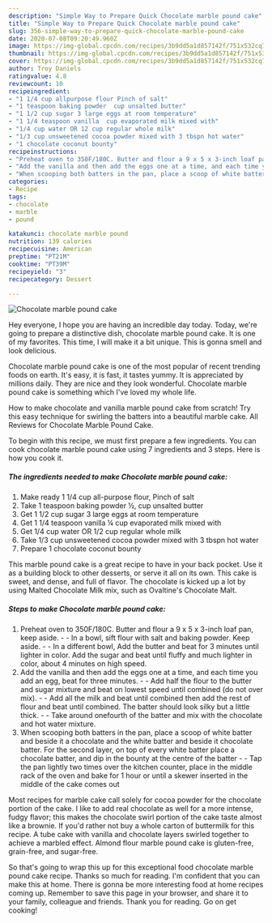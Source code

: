 ```yaml
---
description: "Simple Way to Prepare Quick Chocolate marble pound cake"
title: "Simple Way to Prepare Quick Chocolate marble pound cake"
slug: 356-simple-way-to-prepare-quick-chocolate-marble-pound-cake
date: 2020-07-08T09:20:49.960Z
image: https://img-global.cpcdn.com/recipes/3b9dd5a1d857142f/751x532cq70/chocolate-marble-pound-cake-recipe-main-photo.jpg
thumbnail: https://img-global.cpcdn.com/recipes/3b9dd5a1d857142f/751x532cq70/chocolate-marble-pound-cake-recipe-main-photo.jpg
cover: https://img-global.cpcdn.com/recipes/3b9dd5a1d857142f/751x532cq70/chocolate-marble-pound-cake-recipe-main-photo.jpg
author: Troy Daniels
ratingvalue: 4.8
reviewcount: 10
recipeingredient:
- "1 1/4 cup allpurpose flour Pinch of salt"
- "1 teaspoon baking powder  cup unsalted butter"
- "1 1/2 cup sugar 3 large eggs at room temperature"
- "1 1/4 teaspoon vanilla  cup evaporated milk mixed with"
- "1/4 cup water OR 12 cup regular whole milk"
- "1/3 cup unsweetened cocoa powder mixed with 3 tbspn hot water"
- "1 chocolate coconut bounty"
recipeinstructions:
- "Preheat oven to 350F/180C. Butter and flour a 9 x 5 x 3-inch loaf pan, keep aside.  In a bowl, sift flour with salt and baking powder. Keep aside.  In a different bowl, Add the butter and beat for 3 minutes until lighter in color. Add the sugar and beat until fluffy and much lighter in color, about 4 minutes on high speed."
- "Add the vanilla and then add the eggs one at a time, and each time you add an egg, beat for three minutes.  Add half the flour to the butter and sugar mixture and beat on lowest speed until combined (do not over mix).  Add all the milk and beat until combined then add the rest of flour and beat until combined. The batter should look silky but a little thick.  Take around onefourth of the batter and mix with the chocolate and hot water mixture."
- "When scooping both batters in the pan, place a scoop of white batter and beside it a chocolate and the white batter and beside it chocolate batter. For the second layer, on top of every white batter place a chocolate batter, and dip in the bounty at the centre of the batter   Tap the pan lightly two times over the kitchen counter, place in the middle rack of the oven and bake for 1 hour or until a skewer inserted in the middle of the cake comes out"
categories:
- Recipe
tags:
- chocolate
- marble
- pound

katakunci: chocolate marble pound 
nutrition: 139 calories
recipecuisine: American
preptime: "PT21M"
cooktime: "PT39M"
recipeyield: "3"
recipecategory: Dessert

---
```



![Chocolate marble pound cake](https://img-global.cpcdn.com/recipes/3b9dd5a1d857142f/751x532cq70/chocolate-marble-pound-cake-recipe-main-photo.jpg)

Hey everyone, I hope you are having an incredible day today. Today, we're going to prepare a distinctive dish, chocolate marble pound cake. It is one of my favorites. This time, I will make it a bit unique. This is gonna smell and look delicious.

Chocolate marble pound cake is one of the most popular of recent trending foods on earth. It's easy, it is fast, it tastes yummy. It is appreciated by millions daily. They are nice and they look wonderful. Chocolate marble pound cake is something which I've loved my whole life.

How to make chocolate and vanilla marble pound cake from scratch! Try this easy technique for swirling the batters into a beautiful marble cake. All Reviews for Chocolate Marble Pound Cake.


To begin with this recipe, we must first prepare a few ingredients. You can cook chocolate marble pound cake using 7 ingredients and 3 steps. Here is how you cook it.

<!--inarticleads1-->

##### The ingredients needed to make Chocolate marble pound cake:

1. Make ready 1 1/4 cup all-purpose flour, Pinch of salt
1. Take 1 teaspoon baking powder ½, cup unsalted butter
1. Get 1 1/2 cup sugar 3 large eggs at room temperature
1. Get 1 1/4 teaspoon vanilla ¼ cup evaporated milk mixed with
1. Get 1/4 cup water OR 1/2 cup regular whole milk
1. Take 1/3 cup unsweetened cocoa powder mixed with 3 tbspn hot water
1. Prepare 1 chocolate coconut bounty


This marble pound cake is a great recipe to have in your back pocket. Use it as a building block to other desserts, or serve it all on its own. This cake is sweet, and dense, and full of flavor. The chocolate is kicked up a lot by using Malted Chocolate Milk mix, such as Ovaltine&#39;s Chocolate Malt. 

<!--inarticleads2-->

##### Steps to make Chocolate marble pound cake:

1. Preheat oven to 350F/180C. Butter and flour a 9 x 5 x 3-inch loaf pan, keep aside. -  - In a bowl, sift flour with salt and baking powder. Keep aside. -  - In a different bowl, Add the butter and beat for 3 minutes until lighter in color. Add the sugar and beat until fluffy and much lighter in color, about 4 minutes on high speed.
1. Add the vanilla and then add the eggs one at a time, and each time you add an egg, beat for three minutes. -  - Add half the flour to the butter and sugar mixture and beat on lowest speed until combined (do not over mix). -  - Add all the milk and beat until combined then add the rest of flour and beat until combined. The batter should look silky but a little thick. -  - Take around onefourth of the batter and mix with the chocolate and hot water mixture.
1. When scooping both batters in the pan, place a scoop of white batter and beside it a chocolate and the white batter and beside it chocolate batter. For the second layer, on top of every white batter place a chocolate batter, and dip in the bounty at the centre of the batter  -  - Tap the pan lightly two times over the kitchen counter, place in the middle rack of the oven and bake for 1 hour or until a skewer inserted in the middle of the cake comes out


Most recipes for marble cake call solely for cocoa powder for the chocolate portion of the cake. I like to add real chocolate as well for a more intense, fudgy flavor; this makes the chocolate swirl portion of the cake taste almost like a brownie. If you&#39;d rather not buy a whole carton of buttermilk for this recipe. A tube cake with vanilla and chocolate layers swirled together to achieve a marbled effect. Almond flour marble pound cake is gluten-free, grain-free, and sugar-free. 

So that's going to wrap this up for this exceptional food chocolate marble pound cake recipe. Thanks so much for reading. I'm confident that you can make this at home. There is gonna be more interesting food at home recipes coming up. Remember to save this page in your browser, and share it to your family, colleague and friends. Thank you for reading. Go on get cooking!
